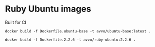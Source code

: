 # Ruby Ubuntu images

Built for CI

`docker build -f Dockerfile.ubuntu-base -t avvo/ubuntu-base:latest .`

`docker build -f Dockerfile.2.2.6 -t avvo/ruby-ubuntu:2.2.6 .`

